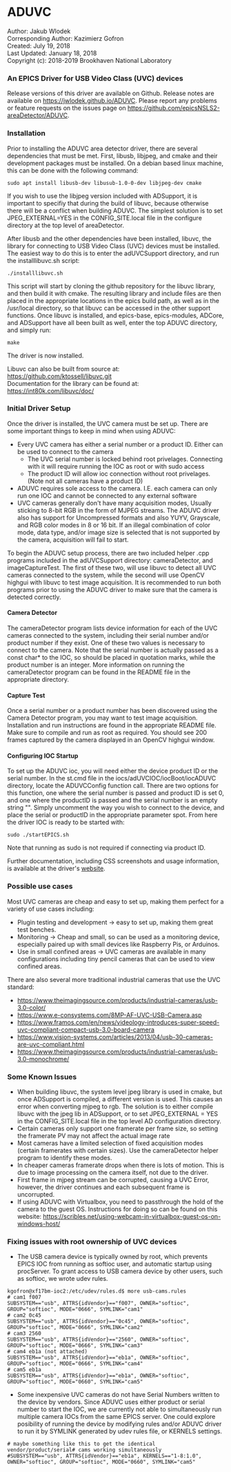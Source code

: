 # ADUVC

Author: Jakub Wlodek  
Corresponding Author: Kazimierz Gofron  
Created: July 19, 2018  
Last Updated: January 18, 2018  
Copyright (c): 2018-2019 Brookhaven National Laboratory  

### An EPICS Driver for USB Video Class (UVC) devices

Release versions of this driver are available on Github. Release notes are available on https://jwlodek.github.io/ADUVC. Please report any problems or feature requests on the issues page on https://github.com/epicsNSLS2-areaDetector/ADUVC.

### Installation

Prior to installing the ADUVC area detector driver, there are several dependencies that must be met. First, libusb, libjpeg, and cmake and their development packages must be installed. On a debian based linux machine, this can be done with the following command:

```
sudo apt install libusb-dev libusub-1.0-0-dev libjpeg-dev cmake
```
If you wish to use the libjpeg version included with ADSupport, it is important to specifiy that during the build of libuvc, because otherwise there will be a conflict when building ADUVC. The simplest solution is to set JPEG_EXTERNAL=YES in the CONFIG_SITE.local file in the configure directory at the top level of areaDetector.  

After libusb and the other dependencies have been installed, libuvc, the library for connecting to USB Video Class (UVC) devices must be installed. The easiest way to do this is to enter the adUVCSupport directory, and run the installlibuvc.sh script:
```
./installlibuvc.sh
```
This script will start by cloning the github repository for the libuvc library, and then build it with cmake. The resulting library and include files are then placed in the appropriate locations in the epics build path, as well as in the /usr/local directory, so that libuvc can be accessed in the other support functions. Once libuvc is installed, and epics-base, epics-modules, ADCore, and ADSupport have all been built as well, enter the top ADUVC directory, and simply run:
```
make
```
The driver is now installed.  

Libuvc can also be built from source at: https://github.com/ktossell/libuvc.git  
Documentation for the library can be found at: https://int80k.com/libuvc/doc/


### Initial Driver Setup

Once the driver is installed, the UVC camera must be set up. There are some important things to keep in mind when using ADUVC:
* Every UVC camera has either a serial number or a product ID. Either can be used to connect to the camera
    * The UVC serial number is locked behind root privelages. Connecting with it will require running the IOC as root or with sudo access
    * The product ID will allow ioc connection without root privelages. (Note not all cameras have a product ID)
* ADUVC requires sole access to the camera. I.E. each camera can only run one IOC and cannot be connected to any external software
* UVC cameras generally don't have many acquisition modes, Usually sticking to 8-bit RGB in the form of MJPEG streams. The ADUVC driver also has support for Uncompressed formats and also YUYV, Grayscale, and RGB color modes in 8 or 16 bit. If an illegal combination of color mode, data type, and/or image size is selected that is not supported by the camera, acquisition will fail to start.

To begin the ADUVC setup process, there are two included helper .cpp programs included in the adUVCSupport directory: cameraDetector, and imageCaptureTest. The first of these two, will use libuvc to detect all UVC cameras connected to the system, while the second will use OpenCV highgui with libuvc to test image acquisition. It is recommended to run both programs prior to using the ADUVC driver to make sure that the camera is detected correctly.  

#### Camera Detector

The cameraDetector program lists device information for each of the UVC cameras connected to the system, including their serial number and/or product number if they exist. One of these two values is necessary to connect to the camera. Note that the serial number is actually passed as a const char* to the IOC, so should be placed in quotation marks, while the product number is an integer. More information on running the cameraDetector program can be found in the README file in the appropriate directory.  

#### Capture Test

Once a serial number or a product number has been discovered using the Camera Detector program, you may want to test image acquisition. Installation and run instructions are found in the appropriate README file. Make sure to compile and run as root as required. You should see 200 frames captured by the camera displayed in an OpenCV highgui window.

#### Configuring IOC Startup

To set up the ADUVC ioc, you will need either the device product ID or the serial number. In the st.cmd file in the iocs/adUVCIOC/iocBoot/iocADUVC directory, locate the ADUVCConfig function call. There are two options for this function, one where the serial number is passed and product ID is set 0, and one where the productID is passed and the serial number is an empty string "". Simply uncomment the way you wish to connect to the device, and place the serial or productID in the appropriate parameter spot. From here the driver IOC is ready to be started with:
```
sudo ./startEPICS.sh
```

Note that running as sudo is not required if connecting via product ID.

Further documentation, including CSS screenshots and usage information, is available at the driver's [website](https://jwlodek.github.io/ADUVC).

### Possible use cases

Most UVC cameras are cheap and easy to set up, making them perfect for a variety of use cases including:

* Plugin testing and development -> easy to set up, making them great test benches.
* Monitoring -> Cheap and small, so can be used as a monitoring device, especially paired up with small devices like Raspberry Pis, or Arduinos.
* Use in small confined areas -> UVC cameras are available in many configurations including tiny pencil cameras that can be used to view confined areas.

There are also several more traditional industrial cameras that use the UVC standard:

* https://www.theimagingsource.com/products/industrial-cameras/usb-3.0-color/
* https://www.e-consystems.com/8MP-AF-UVC-USB-Camera.asp
* https://www.framos.com/en/news/videology-introduces-super-speed-uvc-compliant-compact-usb-3.0-board-camera
* https://www.vision-systems.com/articles/2013/04/usb-30-cameras-are-uvc-compliant.html
* https://www.theimagingsource.com/products/industrial-cameras/usb-3.0-monochrome/


### Some Known Issues

* When building libuvc, the system level jpeg library is used in cmake, but once ADSupport is compiled, a different version is used. This causes an error when converting mjpeg to rgb. The solution is to either compile libuvc with the jpeg lib in ADSupport, or to set JPEG_EXTERNAL = YES in the CONFIG_SITE.local file in the top level AD configuration directory.
* Certain cameras only support one framerate per frame size, so setting the framerate PV may not affect the actual image rate
* Most cameras have a limited selection of fixed acquisition modes (certain framerates with certain sizes). Use the cameraDetector helper program to identify these modes.
* In cheaper cameras framerate drops when there is lots of motion. This is due to image processing on the camera itself, not due to the driver.
* First frame in mjpeg stream can be corrupted, causing a UVC Error, however, the driver continues and each subsequent frame is uncorrupted.
* If using ADUVC with Virtualbox, you need to passthrough the hold of the camera to the guest OS. Instructions for doing so  can be found on this website: https://scribles.net/using-webcam-in-virtualbox-guest-os-on-windows-host/


### Fixing issues with root ownership of UVC devices

* The  USB camera device is typically owned by root, which prevents EPICS IOC from running as softioc user, and automatic startup using procServer. To grant access to USB camera device by  other users, such as softioc, we wrote udev rules.

```
kgofron@xf17bm-ioc2:/etc/udev/rules.d$ more usb-cams.rules
# cam1 f007
SUBSYSTEM=="usb", ATTRS{idVendor}=="f007", OWNER="softioc", GROUP="softioc", MODE="0666", SYMLINK="cam1"
# cam2 0c45
SUBSYSTEM=="usb", ATTRS{idVendor}=="0c45", OWNER="softioc", GROUP="softioc", MODE="0666", SYMLINK="cam2"
# cam3 2560
SUBSYSTEM=="usb", ATTRS{idVendor}=="2560", OWNER="softioc", GROUP="softioc", MODE="0666", SYMLINK="cam3"
# cam4 eb1a (not attached)
SUBSYSTEM=="usb", ATTRS{idVendor}=="eb1a", OWNER="softioc", GROUP="softioc", MODE="0666", SYMLINK="cam4"
# cam5 eb1a
SUBSYSTEM=="usb", ATTRS{idVendor}=="eb1a", OWNER="softioc", GROUP="softioc", MODE="0660", SYMLINK="cam5"

```

* Some inexpensive UVC cameras do not have Serial Numbers written to the device by vendors. Since ADUVC uses either product or serial number to start the IOC, we are currently not able to simultaneously run multiple camera IOCs from the same EPICS server. One could explore posibility of running the device by modifying rules and/or ADUVC driver to run it by SYMLINK generated by udev rules file, or KERNELS settings.

```
# maybe something like this to get the identical vendor/product/serial# cams working simultaneously
#SUBSYSTEM=="usb", ATTRS{idVendor}=="eb1a", KERNELS=="1-8:1.0", OWNER="softioc", GROUP="softioc", MODE="0660", SYMLINK="cam5"
```
